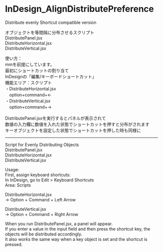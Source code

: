 # InDesign_AlignDistributePreference
Distribute evenly  Shortcut compatible version

オブジェクトを等間隔に分布させるスクリプト<br>
DistributePanel.jsx<br>
DistributeHorizontal.jsx<br>
DistributeVertical.jsx<br>

使い方：<br>
mmを前提にしています。<br>
最初にショートカットの割り当て<br>
InDesignの「編集/キーボードショートカット」<br>
機能エリア：スクリプト<br>
・DistributeHorizontal.jsx<br>
　option+command+←<br>
・DistributeVertical.jsx<br>
　option+command+→<br>
<br>
DistributePanel.jsxを実行するとパネルが表示されて<br>
数値の入力欄に数値を入れた状態でショートカットを押すと分布がされます<br>
キーオブジェクトを設定した状態でショートカットを押した時も同様に<br>

--------------
Script for Evenly Distributing Objects<br>
DistributePanel.jsx<br>
DistributeHorizontal.jsx<br>
DistributeVertical.jsx<br>

Usage:<br>
First, assign keyboard shortcuts:<br>
In InDesign, go to Edit > Keyboard Shortcuts<br>
Area: Scripts<br>

DistributeHorizontal.jsx<br>
→ Option + Command + Left Arrow<br>

DistributeVertical.jsx<br>
→ Option + Command + Right Arrow<br>

When you run DistributePanel.jsx, a panel will appear.<br>
If you enter a value in the input field and then press the shortcut key, the objects will be distributed accordingly.<br>
It also works the same way when a key object is set and the shortcut is pressed.<br>
